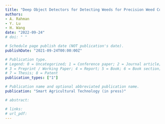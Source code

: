 ```yaml
---
title: "Deep Object Detectors for Detecting Weeds for Precision Weed Control"
authors: 
- A. Rahman
- Y. Lu
- H. Wang
date: "2022-09-24"
# doi: " "

# Schedule page publish date (NOT publication's date).
publishDate: "2021-09-24T00:00:00Z"

# Publication type.
# Legend: 0 = Uncategorized; 1 = Conference paper; 2 = Journal article;
# 3 = Preprint / Working Paper; 4 = Report; 5 = Book; 6 = Book section;
# 7 = Thesis; 8 = Patent
publication_types: ["1"]

# Publication name and optional abbreviated publication name.
publication: "Smart Agricultural Technology (in press)"

# abstract: 

# links:
# url_pdf:
---
```

